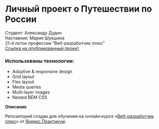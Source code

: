 # Личный проект о Путешествии по России

Студент: Александр Дудин  
Наставник: Мария Шукшина  
21-й поток профессии “Веб-разработчик плюс”  
[Ссылка на опубликованный проект](https://adudin.github.io/russian-travel)

### Использованы технологии:
* Adoptive & responsive design
* Grid layout
* Flex layout
* Media queries
* Multi-layer images
* Nested BEM CSS 

**Описание**

Репозиторий создан для обучения на онлайн‑курсе «[Веб-разработчик плюс](https://practicum.yandex.ru/web-plus)» от [Яндекс.Практикум](https://practicum.yandex.ru).

